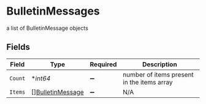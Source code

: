 # BulletinMessages

a list of BulletinMessage objects


## Fields

| Field                                                       | Type                                                        | Required                                                    | Description                                                 |
| ----------------------------------------------------------- | ----------------------------------------------------------- | ----------------------------------------------------------- | ----------------------------------------------------------- |
| `Count`                                                     | **int64*                                                    | :heavy_minus_sign:                                          | number of items present in the items array                  |
| `Items`                                                     | [][BulletinMessage](../../models/shared/bulletinmessage.md) | :heavy_minus_sign:                                          | N/A                                                         |